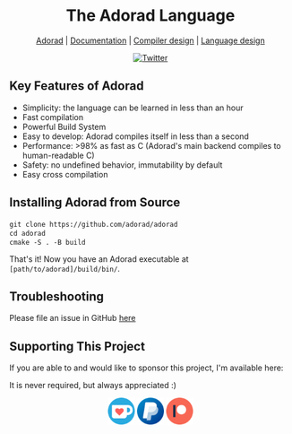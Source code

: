 <div align="center">
<h1>The Adorad Language</h1>

[Adorad](https://github.com/adorad/adorad) |
[Documentation](https://github.com/adorad/adorad/blob/dev/docs/docs.md) |
[Compiler design](https://github.com/adorad/adorad/blob/dev/docs/compiler.md) |
[Language design](https://github.com/adorad/adorad/blob/dev/docs/language-design.md)

</div>
<div align="center">

[![Twitter][TwitterUrl]][TwitterBadge]

</div>

## Key Features of Adorad

- Simplicity: the language can be learned in less than an hour
- Fast compilation
- Powerful Build System
- Easy to develop: Adorad compiles itself in less than a second
- Performance: >98% as fast as C (Adorad's main backend compiles to human-readable C)
- Safety: no undefined behavior, immutability by default
- Easy cross compilation

## Installing Adorad from Source

```shell
git clone https://github.com/adorad/adorad
cd adorad
cmake -S . -B build
```

That's it! Now you have an Adorad executable at `[path/to/adorad]/build/bin/`. 


## Troubleshooting
Please file an issue in GitHub [here](https://github.com/adorad/adorad/issues)
<!--
Please see the [Troubleshooting](https://github.com/adorad/adorad/wiki/Troubleshooting) section on our [wiki page](https://github.com/adorad/adorad/wiki)
-->


## Supporting This Project

If you are able to and would like to sponsor this project, I'm available here: 

It is never required, but always appreciated :)

<p align="center">
<!--    <a href="https://www.buymeacoffee.com/jasmcaus" target = "_blank"><img alt="Buy Jason a Coffee" width="48px" src="https://raw.githubusercontent.com/adi1090x/files/master/other/1.png"></a> -->
    <a href="https://www.ko-fi.com/jasmcaus" target="_blank"><img alt="Buy Jason a Coffee" width="48px" src="https://raw.githubusercontent.com/adi1090x/files/master/other/2.png"></a>
    <a href="https://www.paypal.me/jasmcaus" target="_blank"><img alt="Buy Jason a Coffee" width="48px" src="https://raw.githubusercontent.com/adi1090x/files/master/other/3.png"></a>
    <a href="https://www.patreon.com/jasmcaus" target="_blank"><img alt="Buy Jason a Coffee" width=48px src="https://raw.githubusercontent.com/adi1090x/files/master/other/4.png"></a>
</p>



[TwitterBadge]: https://twitter.com/jasmcaus
[TwitterUrl]: https://img.shields.io/twitter/follow/jasmcaus.svg?style=flatl&label=Follow&logo=twitter&logoColor=white&color=1da1f2
